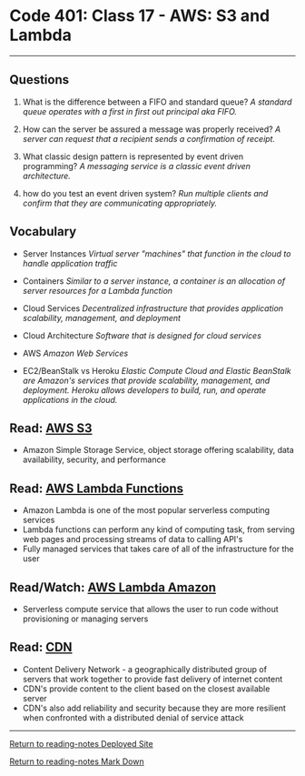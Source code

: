# Code 401: Class 17 - AWS: S3 and Lambda

***

## Questions

1. What is the difference between a FIFO and standard queue? *A standard queue operates with a first in first out principal aka FIFO.*

2. How can the server be assured a message was properly received? *A server can request that a recipient sends a confirmation of receipt.*

3. What classic design pattern is represented by event driven programming? *A messaging service is a classic event driven architecture.*

4. how do you test an event driven system? *Run multiple clients and confirm that they are communicating appropriately.*

## Vocabulary

- Server Instances *Virtual server "machines" that function in the cloud to handle application traffic*

- Containers *Similar to a server instance, a container is an allocation of server resources for a Lambda function*

- Cloud Services *Decentralized infrastructure that provides application scalability, management, and deployment*

- Cloud Architecture *Software that is designed for cloud services*

- AWS *Amazon Web Services*

- EC2/BeanStalk vs Heroku *Elastic Compute Cloud and Elastic BeanStalk are Amazon's services that provide scalability, management, and deployment. Heroku allows developers to build, run, and operate applications in the cloud.*

## Read: [AWS S3](https://aws.amazon.com/s3/)

- Amazon Simple Storage Service, object storage offering scalability, data availability, security, and performance


## Read: [AWS Lambda Functions](https://www.serverless.com/aws-lambda)

- Amazon Lambda is one of the most popular serverless computing services
- Lambda functions can perform any kind of computing task, from serving web pages and processing streams of data to calling API's
- Fully managed services that takes care of all of the infrastructure for the user

## Read/Watch: [AWS Lambda Amazon](https://aws.amazon.com/lambda/)

- Serverless compute service that allows the user to run code without provisioning or managing servers

## Read: [CDN](https://cyberhoot.com/cybrary/content-delivery-network-cdn/)

- Content Delivery Network - a geographically distributed group of servers that work together to provide fast delivery of internet content
- CDN's provide content to the client based on the closest available server
- CDN's also add reliability and security because they are more resilient when confronted with a distributed denial of service attack

***

[Return to reading-notes Deployed Site](https://simon-panek.github.io/reading-notes/)

[Return to reading-notes Mark Down](https://github.com/simon-panek/reading-notes)

